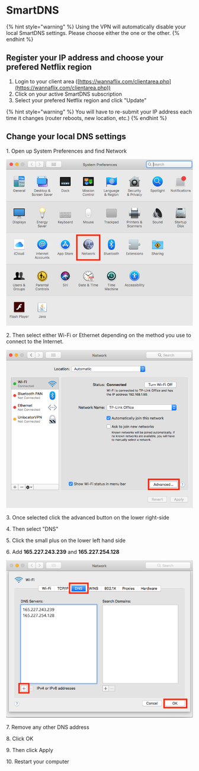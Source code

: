 # SmartDNS

{% hint style="warning" %}
Using the VPN will automatically disable your local SmartDNS settings. Please choose either the one or the other.
{% endhint %}

## Register your IP address and choose your prefered Netflix region

1. Login to your client area ([https://wannaflix.com/clientarea.php](https://wannaflix.com/clientarea.php))
2. Click on your active SmartDNS subscription
3. Select your prefered Netflix region and click "Update"

{% hint style="warning" %}
You will have to re-submit your IP address each time it changes (router reboots, new location, etc.)
{% endhint %}

## Change your local DNS settings

1\. Open up System Preferences and find Network&#x20;

![](../.gitbook/assets/file-dpubvwwyh5.png)

2\. Then select either Wi-Fi or Ethernet depending on the method you use to connect to the Internet.&#x20;

![](../.gitbook/assets/file-uoahckseiw.png)

3\. Once selected click the advanced button on the lower right-side&#x20;

4\. Then select "DNS"&#x20;

5\. Click the small plus on the lower left hand side&#x20;

6\. Add **165.227.243.239** and **165.227.254.128**&#x20;

![](../.gitbook/assets/file-vkaaln7iwq.png)

7\. Remove any other DNS address&#x20;

8\. Click OK&#x20;

9\. Then click Apply&#x20;

10\. Restart your computer
